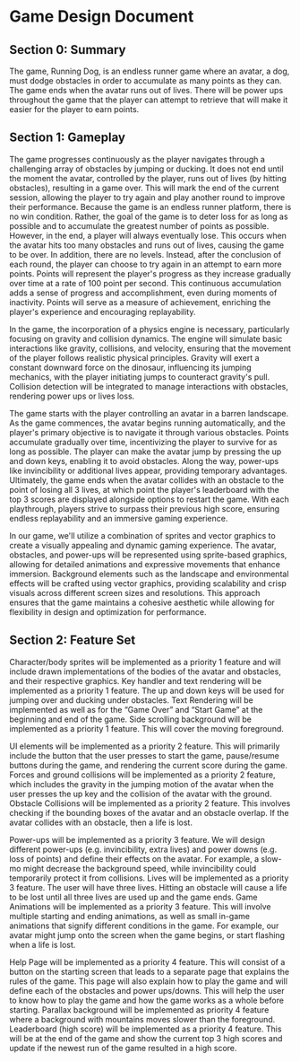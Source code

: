 # Game Design Document

## Section 0: Summary
The game, Running Dog, is an endless runner game where an avatar, a dog, must dodge obstacles in order to accumulate as many points as they can. The game ends when the avatar runs out of lives. There will be power ups throughout the game that the player can attempt to retrieve that will make it easier for the player to earn points. 

## Section 1: Gameplay
The game progresses continuously as the player navigates through a challenging array of obstacles by jumping or ducking. It does not end until the moment the avatar, controlled by the player, runs out of lives (by hitting obstacles), resulting in a game over. This will mark the end of the current session, allowing the player to try again and play another round to improve their performance. Because the game is an endless runner platform, there is no win condition. Rather, the goal of the game is to deter loss for as long as possible and to accumulate the greatest number of points as possible. However, in the end, a player will always eventually lose. This occurs when the avatar hits too many obstacles and runs out of lives, causing the game to be over. In addition, there are no levels. Instead, after the conclusion of each round, the player can choose to try again in an attempt to earn more points. Points will represent the player's progress as they increase gradually over time at a rate of 100 point per second. This continuous accumulation adds a sense of progress and accomplishment, even during moments of inactivity. Points will serve as a measure of achievement, enriching the player's experience and encouraging replayability.
    
In the game, the incorporation of a physics engine is necessary, particularly focusing on gravity and collision dynamics. The engine will simulate basic interactions like gravity, collisions, and velocity, ensuring that the movement of the player follows realistic physical principles. Gravity will exert a constant downward force on the dinosaur, influencing its jumping mechanics, with the player initiating jumps to counteract gravity's pull. Collision detection will be integrated to manage interactions with obstacles, rendering power ups or lives loss.

The game starts with the player controlling an avatar in a barren landscape. As the game commences, the avatar begins running automatically, and the player's primary objective is to navigate it through various obstacles. Points accumulate gradually over time, incentivizing the player to survive for as long as possible. The player can make the avatar jump by pressing the up and down keys, enabling it to avoid obstacles. Along the way, power-ups like invincibility or additional lives appear, providing temporary advantages. Ultimately, the game ends when the avatar collides with an obstacle to the point of losing all 3 lives, at which point the player's leaderboard with the top 3 scores are displayed alongside options to restart the game. With each playthrough, players strive to surpass their previous high score, ensuring endless replayability and an immersive gaming experience.

In our game, we'll utilize a combination of sprites and vector graphics to create a visually appealing and dynamic gaming experience. The avatar, obstacles, and power-ups will be represented using sprite-based graphics, allowing for detailed animations and expressive movements that enhance immersion. Background elements such as the landscape and environmental effects will be crafted using vector graphics, providing scalability and crisp visuals across different screen sizes and resolutions. This approach ensures that the game maintains a cohesive aesthetic while allowing for flexibility in design and optimization for performance. 


## Section 2: Feature Set
Character/body sprites will be implemented as a priority 1 feature and will include drawn implementations of the bodies of the avatar and obstacles, and their respective graphics. Key handler and text rendering will be implemented as a priority 1 feature. The up and down keys will be used for jumping over and ducking under obstacles. Text Rendering will be implemented as well as for the “Game Over” and “Start Game” at the beginning and end of the game. Side scrolling background will be implemented as a priority 1 feature. This will cover the moving foreground.

UI elements will be implemented as a priority 2 feature. This will primarily include the button that the user presses to start the game, pause/resume buttons during the game, and rendering the current score during the game. Forces and ground collisions will be implemented as a priority 2 feature, which includes the gravity in the jumping motion of the avatar when the user presses the up key and the collision of the avatar with the ground. Obstacle Collisions will be implemented as a priority 2 feature. This involves checking if the bounding boxes of the avatar and an obstacle overlap. If the avatar collides with an obstacle, then a life is lost.

Power-ups will be implemented as a priority 3 feature. We will design different power-ups (e.g. invincibility, extra lives) and power downs (e.g. loss of points) and define their effects on the avatar. For example, a slow-mo might decrease the background speed, while invincibility could temporarily protect it from collisions. Lives will be implemented as a priority 3 feature. The user will have three lives. Hitting an obstacle will cause a life to be lost until all three lives are used up and the game ends. Game Animations will be implemented as a priority 3 feature. This will involve multiple starting and ending animations, as well as small in-game animations that signify different conditions in the game. For example, our avatar might jump onto the screen when the game begins, or start flashing when a life is lost.

Help Page will be implemented as a priority 4 feature. This will consist of a button on the starting screen that leads to a separate page that explains the rules of the game. This page will also explain how to play the game and will define each of the obstacles and power ups/downs. This will help the user to know how to play the game and how the game works as a whole before starting. Parallax background will be implemented as priority 4 feature where a background with mountains moves slower than the foreground. Leaderboard (high score) will be implemented as a priority 4 feature. This will be at the end of the game and show the current top 3 high scores and update if the newest run of the game resulted in a high score.

